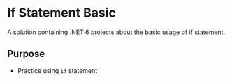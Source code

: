 # If Statement Basic
A solution containing .NET 6 projects about the basic usage of if statement.

## Purpose
- Practice using `if` statement
